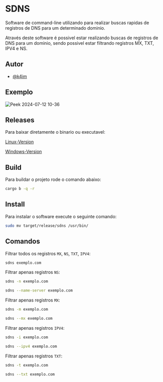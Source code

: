 
# SDNS

Software de command-line utilizando para realizar buscas rapidas de registros de DNS para um determinado dominio.

Através deste software é possivel estar realizando buscas de registros de DNS para um dominio, sendo possivel estar filtrando registros MX, TXT, IPV4 e NS.



## Autor

- [@k4im](https://www.github.com/k4im)

## Exemplo
![Peek 2024-07-12 10-36](https://github.com/user-attachments/assets/704173f6-b928-40c9-b4eb-9a666be5b581)


## Releases
Para baixar diretamente o binario ou executavel:

[Linux-Version](https://github.com/k4im/sdns-rust/releases/download/v1.0.0/sdns)

[Windows-Version](https://github.com/k4im/sdns-rust/releases/download/v1.0.0/sdns.exe)
## Build

Para buildar o projeto rode o comando abaixo:

```bash
cargo b -q -r
```

## Install

Para instalar o software execute o seguinte comando:

``` bash
sudo mv target/release/sdns /usr/bin/
```

## Comandos

Filtrar todos os registros `MX`, `NS`, `TXT`, `IPV4`:

``` bash
sdns exemplo.com
```


Filtrar apenas registros `NS`:

``` bash
sdns -n exemplo.com
```

``` bash
sdns --name-server exemplo.com
```

Filtrar apenas registros  `MX`:

``` bash
sdns -m exemplo.com
```

``` bash
sdns --mx exemplo.com
```

Filtrar apenas registros  `IPV4`:

``` bash
sdns -i exemplo.com
```

``` bash
sdns --ipv4 exemplo.com
```


Filtrar apenas registros  `TXT`:

``` bash
sdns -t exemplo.com
```

``` bash
sdns --txt exemplo.com
```


